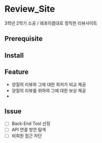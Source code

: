 # Review_Site
3학년 2학기 소공 / 레포이름대로 정직한 리뷰사이트

## Prerequisite

## Install

## Feature
- 양질의 리뷰와 그에 대한 최저가 비교 제공
- 양질의 리뷰를 위하여 그에 대한 보상 제공
- 

## Issue
- [ ] Back-End Tool 선정
- [ ] API 연결 방안 탐색
- [ ] 비회원 접근 차단
